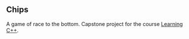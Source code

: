 ## Chips

A game of race to the bottom. Capstone project for the course
[Learning C++](https://www.lynda.com/C-tutorials/Learning-C-2018/724791-2.html).